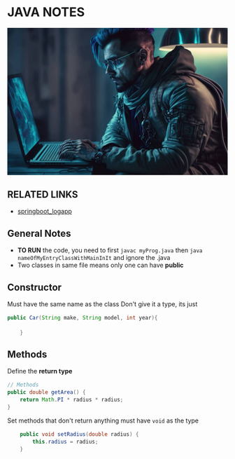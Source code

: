 # JAVA NOTES

![](image.png)

## RELATED LINKS 
  
- [springboot_logapp](https://github.com/murchie85/springboot_logapp)


## General Notes  

- **TO RUN** the code, you need to first `javac myProg.java` then `java nameOfMyEntryClassWithMainInIt` and ignore the .java  
- Two classes in same file means only one can have **public**




## Constructor 

Must have the same name as the class
Don't give it a type, its just 


```java
public Car(String make, String model, int year){

	}
```


## Methods

Define the **return type**

```java
// Methods
public double getArea() {
    return Math.PI * radius * radius;
}
```


Set methods that don't return anything must have `void` as the type 

```java
    public void setRadius(double radius) {
        this.radius = radius;
    }
```
